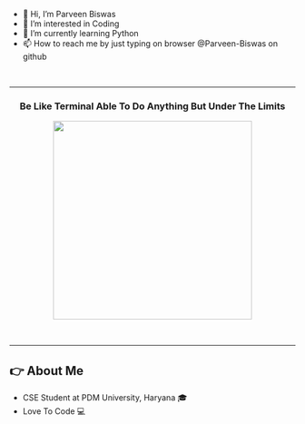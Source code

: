 - 👋 Hi, I’m Parveen Biswas
- 👀 I’m interested in Coding
- 🌱 I’m currently learning Python
- 📫 How to reach me by just typing on browser @Parveen-Biswas on github

<!---<h1 align="center">Hi <img src = "https://raw.githubusercontent.com/aemmadi/aemmadi/master/wave.gif" width="40dp" height="40dp"><a>, I'm <a href="https://github.com/Mr-Parveen"  target="blank"> Parveen Biswas</a> !</h1>--->
<br>
<hr>
<h3 align="center">Be Like Terminal Able To Do Anything But Under The Limits</h3>
<p align="center"><img src="https://user-images.githubusercontent.com/4106499/70573655-6b609400-1b70-11ea-8c8c-f2c05ab9503a.png" width="350dp" height="350dp">

<br><hr>
<h2 align="left">👉 About Me</h2>

- CSE Student at PDM University, Haryana 🎓
- Love To Code 💻
  <!---<h4 align="center"><a href="https://www.linkedin.com/in/parveen-biswas-a5459820b?lipi=urn%3Ali%3Apage%3Ad_flagship3_profile_view_base_contact_details%3B4SyUWUpMSo2qM15%2ByfYVwg%3D%3D" target="blank"><img align="center" src="https://camo.githubusercontent.com/44325813ad49c866666b351a6f1191bd17ac1a39b6f3c2fbe32e6b3e63661923/68747470733a2f2f63646e322e69636f6e66696e6465722e636f6d2f646174612f69636f6e732f736f6369616c2d6d656469612d323139392f36342f736f6369616c5f6d656469615f69736f6d65747269635f31342d6c696e6b6564696e2d3531322e706e67" width="150dp" height="150dp"></a>--->

<!---
ParveenBiswas8100/ParveenBiswas8100 is a ✨ special ✨ repository because its `README.md` (this file) appears on your GitHub profile.
You can click the Preview link to take a look at your changes.
--->
